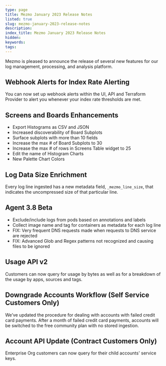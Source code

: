 ```yaml
---
type: page
title: Mezmo January 2023 Release Notes
listed: true
slug: mezmo-january-2023-release-notes
description: 
index_title: Mezmo January 2023 Release Notes
hidden: 
keywords: 
tags: 
---
```


Mezmo is pleased to announce the release of several new features for our log management, processing, and analysis platform.

## Webhook Alerts for Index Rate Alerting

You can now set up webhook alerts within the UI, API and Terraform Provider to alert you whenever your index rate thresholds are met.

## Screens and Boards Enhancements

- Export Histograms as CSV and JSON
- Increased discoverability of Board Subplots
- Surface subplots with more than 10 fields
- Increase the max # of Board Subplots to 30
- Increase the max # of rows in Screens Table widget to 25
- Edit the name of Histogram Charts
- New Palette Chart Colors

## Log Data Size Enrichment

Every log line ingested has a new metadata field, `_mezmo_line_size`, that indicates the uncompressed size of that particular line.

## Agent 3.8 Beta

- Exclude/include logs from pods based on annotations and labels
- Collect image name and tag for containers as metadata for each log line
- FIX: Very frequent DNS requests made when requests to DNS service are rejected
- FIX: Advanced Glob and Regex patterns not recognized and causing files to be ignored

## Usage API v2

Customers can now query for usage by bytes as well as for a breakdown of the usage by apps, sources and tags.

## Downgrade Accounts Workflow (Self Service Customers Only)

We’ve updated the procedure for dealing with accounts with failed credit card payments. After a month of failed credit card payments, accounts will be switched to the free community plan with no stored ingestion.

## Account API Update (Contract Customers Only)

Enterprise Org customers can now query for their child accounts' service keys.